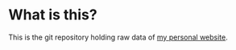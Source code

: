# What is this?

This is the git repository holding raw data of [my personal website](https://januslin.me).


